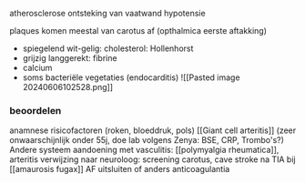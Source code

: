 atherosclerose
ontsteking van vaatwand
hypotensie

plaques komen meestal van carotus af (opthalmica eerste aftakking)
- spiegelend wit-gelig: cholesterol: Hollenhorst
- grijzig langgerekt: fibrine
- calcium
- soms bacteriële vegetaties (endocarditis)
![[Pasted image 20240606102528.png]]

### beoordelen
anamnese risicofactoren (roken, bloeddruk, pols)
[[Giant cell arteritis]] (zeer onwaarschijnlijk onder 55j, doe lab volgens Zenya: BSE, CRP, Trombo's?)
Andere systeem aandoening met vasculitis: [[polymyalgia rheumatica]], arteritis
verwijzing naar neuroloog: screening carotus, cave stroke na TIA bij [[amaurosis fugax]]
AF uitsluiten of anders anticoagulantia



